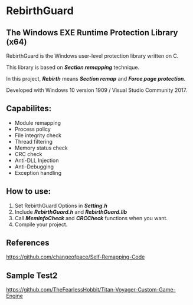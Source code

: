 # RebirthGuard

## The Windows EXE Runtime Protection Library (x64)


RebirthGuard is the Windows user-level protection library written on C.

This library is based on *__Section remapping__* technique.

In this project, *__Rebirth__* means *__Section remap__* and *__Force page protection__*.

Developed with Windows 10 version 1909 / Visual Studio Community 2017.


## Capabilites:
* Module remapping
* Process policy
* File integrity check
* Thread filtering
* Memory status check
* CRC check
* Anti-DLL Injection
* Anti-Debugging
* Exception handling


## How to use:
1. Set RebirthGuard Options in *__Setting.h__*
2. Include *__RebirthGuard.h__* and *__RebirthGuard.lib__*
3. Call *__MemInfoCheck__* and *__CRCCheck__* functions when you want.
4. Compile your project.


## References
https://github.com/changeofpace/Self-Remapping-Code

## Sample Test2
https://github.com/TheFearlessHobbit/Titan-Voyager-Custom-Game-Engine
